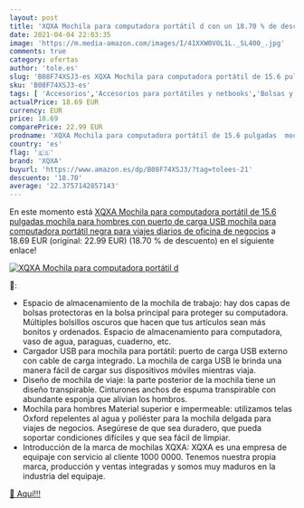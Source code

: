 ```yaml
---
layout: post
title: 'XQXA Mochila para computadora portátil d con un 18.70 % de descuento'
date: 2021-04-04 22:03:35
image: 'https://m.media-amazon.com/images/I/41XXW0V0L1L._SL400_.jpg'
comments: true
category: ofertas
author: 'tole.es'
slug: 'B08F74XSJ3-es XQXA Mochila para computadora portátil de 15.6 pulgadas...'
sku: 'B08F74XSJ3-es'
tags: [ 'Accesorios','Accesorios para portátiles y netbooks','Bolsas y fundas para portátiles y netbooks','Informática','Mochilas para portátiles y netbooks','mochila','xqxa', ]
actualPrice: 18.69 EUR
currency: EUR
price: 18.69
comparePrice: 22.99 EUR
prodname: 'XQXA Mochila para computadora portátil de 15.6 pulgadas  mochila para hombres con puerto de carga USB  mochila para computadora portátil negra para viajes diarios de oficina de negocios'
country: 'es'
flag: '🇪🇸'
brand: 'XQXA'
buyurl: 'https://www.amazon.es/dp/B08F74XSJ3/?tag=tolees-21'
descuento: '18.70'
average: '22.3757142857143'
---
```


En este momento está [XQXA Mochila para computadora portátil de 15.6 pulgadas  mochila para hombres con puerto de carga USB  mochila para computadora portátil negra para viajes diarios de oficina de negocios](https://www.amazon.es/dp/B08F74XSJ3/?tag=tolees-21) a 18.69 EUR (original: 22.99 EUR) (18.70 %  de descuento) en el siguiente enlace!

[![XQXA Mochila para computadora portátil d](https://m.media-amazon.com/images/I/41XXW0V0L1L._SL400_.jpg)](https://www.amazon.es/dp/B08F74XSJ3/?tag=tolees-21)

🔎:

- Espacio de almacenamiento de la mochila de trabajo: hay dos capas de bolsas protectoras en la bolsa principal para proteger su computadora. Múltiples bolsillos oscuros que hacen que tus artículos sean más bonitos y ordenados. Espacio de almacenamiento para computadora, vaso de agua, paraguas, cuaderno, etc.
- Cargador USB para mochila para portátil: puerto de carga USB externo con cable de carga integrado. La mochila de carga USB le brinda una manera fácil de cargar sus dispositivos móviles mientras viaja.
- Diseño de mochila de viaje: la parte posterior de la mochila tiene un diseño transpirable. Cinturones anchos de espuma transpirable con abundante esponja que alivian los hombros.
- Mochila para hombres Material superior e impermeable: utilizamos telas Oxford repelentes al agua y poliéster para la mochila delgada para viajes de negocios. Asegúrese de que sea duradero, que pueda soportar condiciones difíciles y que sea fácil de limpiar.
- Introducción de la marca de mochilas XQXA: XQXA es una empresa de equipaje con servicio al cliente 1000 0000. Tenemos nuestra propia marca, producción y ventas integradas y somos muy maduros en la industria del equipaje.

[🛒 Aquí!!!](https://www.amazon.es/dp/B08F74XSJ3/?tag=tolees-21)
